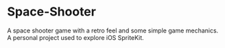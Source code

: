 # Space-Shooter


A space shooter game with a retro feel and some simple game mechanics. A personal project used to explore iOS SpriteKit. 
